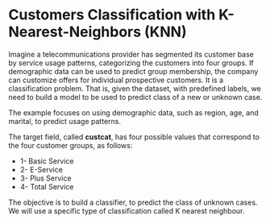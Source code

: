 # Customers Classification with K-Nearest-Neighbors (KNN)

Imagine a telecommunications provider has segmented its customer base by service usage patterns, categorizing the customers into four groups. If demographic data can be used to predict group membership, the company can customize offers for individual prospective customers. It is a classification problem. That is, given the dataset,  with predefined labels, we need to build a model to be used to predict class of a new or unknown case. 

The example focuses on using demographic data, such as region, age, and marital, to predict usage patterns. 

The target field, called **custcat**, has four possible values that correspond to the four customer groups, as follows:
- 1- Basic Service
- 2- E-Service
- 3- Plus Service
- 4- Total Service

The objective is to build a classifier, to predict the class of unknown cases. We will use a specific type of classification called K nearest neighbour.
